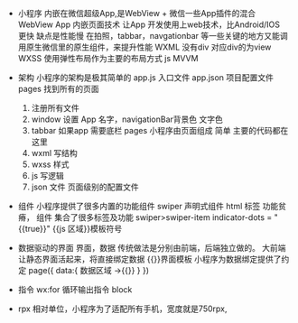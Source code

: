 - 小程序
  内嵌在微信超级App,是WebView + 微信一些App插件的混合
  WebView App 内嵌页面技术 让App 开发使用上web技术，比Android/IOS 更快
  缺点是性能慢
  在拍照，tabbar，navgationbar 等一些关键的地方又能调用原生微信里的原生组件，来提升性能
  WXML 没有div 对应div的为view
  WXSS 使用弹性布局作为主要的布局方式
  js MVVM 

- 架构
  小程序的架构是极其简单的
  app.js 入口文件
  app.json 项目配置文件 pages 找到所有的页面
  1. 注册所有文件
  2. window 设置 App 名字，navigationBar背景色 文字色
  3. tabbar 如果app 需要底栏
  pages 小程序由页面组成 简单
  主要的代码都在这里
  1. wxml 写结构
  2. wxss 样式
  3. js 写逻辑
  4. json 文件 页面级别的配置文件 

- 组件
  小程序提供了很多内置的功能组件
  swiper 声明式组件  html 标签 功能贫瘠，
  组件 集合了很多标签及功能
  swiper>swiper-item
  indicator-dots = "{{true}}"
  {{js 区域}}模板符号

- 数据驱动的界面
  界面，数据 传统做法是分别由前端，后端独立做的。
  大前端让静态界面活起来，将直接绑定数据
  {{}}界面模板
  小程序为数据绑定提供了约定
  page({
    data:{
      数据区域 ->{{}}
    }
  })

- 指令
  wx:for 循环输出指令 block

- rpx
  相对单位，小程序为了适配所有手机，宽度就是750rpx,